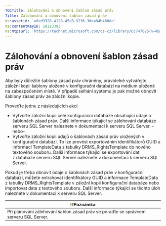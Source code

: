 ```yaml
---
TOCTitle: Zálohování a obnovení šablon zásad práv
Title: Zálohování a obnovení šablon zásad práv
ms:assetid: 'a6ed3328-4128-45e8-9236-3de484b460de'
ms:contentKeyID: 18113393
ms:mtpsurl: 'https://technet.microsoft.com/cs-cz/library/Cc747625(v=WS.10)'
---
```


Zálohování a obnovení šablon zásad práv
=======================================

Aby byly důležité šablony zásad práv chráněny, pravidelně vytvářejte záložní kopii šablony uložené v konfigurační databázi na médium uložené na zabezpečeném místě. V případě selhání systému je pak možné obnovit šablony zásad práv ze záložní kopie.

Proveďte jednu z následujících akcí:

-   Vytvořte záložní kopii celé konfigurační databáze obsahující údaje o šablonách zásad práv. Další informace týkající se zálohování databáze serveru SQL Server naleznete v dokumentaci k serveru SQL Server.
    -nebo-
-   Vytvořte záložní kopii údajů o šablonách zásad práv uložených v konfigurační databázi. To lze provést exportováním identifikátorů GUID a informací TemplateData z tabulky DRMS\_RightsTemplate do nového textového souboru. Další informace týkající se exportování dat z databáze serveru SQL Server naleznete v dokumentaci k serveru SQL Server.

Pokud je třeba obnovit údaje o šablonách zásad práv v konfigurační databázi, můžete extrahovat identifikátory GUID a informace TemplateData z tabulky DRMS\_RightsTemplate v záložní kopii konfigurační databáze nebo importovat data z textového souboru. Další informace týkající se těchto úloh naleznete v dokumentaci k serveru SQL Server.

| ![](images/Cc747625.note(WS.10).gif)Poznámka             |
|---------------------------------------------------------------------------------------|
| Při plánování zálohování šablon zásad práv se poraďte se správcem serveru SQL Server. |
